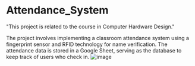 # Attendance_System
"This project is related to the course in Computer Hardware Design." 

The project involves implementing a classroom attendance system using a fingerprint sensor and RFID technology for name verification. The attendance data is stored in a Google Sheet, serving as the database to keep track of users who check in.
![image](https://github.com/Lerdwut/Attendance_System/assets/112496424/39f13cc2-23d1-46b6-8719-9ee402c5e42f)
